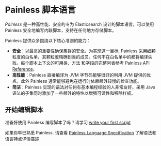 # Painless 脚本语言
*Painless* 是一种高性能、安全的专为 Elasticsearch 设计的脚本语言。可以使用 Painless 安全地编写内联脚本，支持在任何地方存储脚本。

Painless 提供众多围绕以下核心准则的能力：

- **安全**：以最高的重要性确保集群的安全。为实现这一目标, Painless 采用细颗粒度的白名单，其颗粒度精确到类的成员。任何不在白名单中的都将编译失败。每个脚本上下文的可用类、方法
和字段的完整列表参考 [Painless API Reference][painless-api-reference]。
- **高性能**：Painless 直接编译为 JVM 字节码能够很好的利用 JVM 提供的优点。此外 Painless 通常能够避免在运行时依赖额外较慢的检查功能。
- **简洁**：Painless 实现的语法对任何有基本编程经验的人非常友好。采用 Java 语法的子集同时添加了一些额外的特性以增强可读性和移除样板。

## 开始编辑脚本
准备好使用 Painless 编写脚本了吗？请学习 [write your first script][modules-scripting-using]

如果你早已熟悉 Painless. 请查看 [Painless Language Specification][painless-lang-spec] 了解语法和语言特点详情描述



[painless-api-reference]: https://www.elastic.co/guide/en/elasticsearch/painless/7.15/painless-api-reference.html
[modules-scripting-using]: https://www.elastic.co/guide/en/elasticsearch/reference/7.15/modules-scripting-using.html
[painless-lang-spec]: https://www.elastic.co/guide/en/elasticsearch/painless/7.15/painless-lang-spec.html
